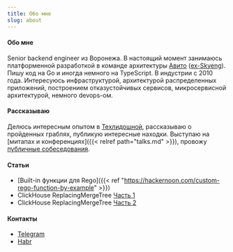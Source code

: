 ```yaml
---
title: Обо мне
slug: about
---
```


#### Обо мне

Senior backend engineer из Воронежа. В настоящий момент занимаюсь платформенной разработкой в команде архитектуры [Авито](https://avito.tech/) ([ex-Skyeng](https://skyeng.ru)). Пишу код на Go и иногда немного на TypeScript. В индустрии с 2010 года. Интересуюсь инфраструктурой, архитектурой распределенных приложений, построением отказустойчивых сервисов, микросервисной архитектурой, немного devops-ом. 

#### Рассказываю

Делюсь интересным опытом в [Техлидошной](https://t.me/devlead), рассказываю о пройденных граблях, публикую интересные находки. 
Выступаю на [митапах и конференциях]({{< relref path="talks.md" >}}), провожу [публичные собеседования](https://www.youtube.com/playlist?list=PLGePdqSd3VuUsOVAfXvzEqS8A8xCSS6P8).

#### Статьи
- [Built-in функции для Rego]({{< ref "https://hackernoon.com/custom-rego-function-by-example" >}}) 
- ClickHouse ReplacingMergeTree [Часть 1](https://habr.com/ru/post/657579/)
- ClickHouse ReplacingMergeTree [Часть 2](https://habr.com/ru/post/659413/)
 

#### Контакты
- [Telegram](https://t.me/antgubarev)
- [Habr](https://habr.com/ru/users/antgubarev/)
